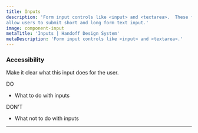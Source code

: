 ```yaml
---
title: Inputs
description: 'Form input controls like <input> and <textarea>.  These fields will
allow users to submit short and long form text input.'
image: component-input
metaTitle: 'Inputs | Handoff Design System'
metaDescription: 'Form input controls like <input> and <textarea>.'
---
```


### Accessibility

Make it clear what this input does for the user.

<div className="c-do-dont">
  <div className="c-do-dont__do">

<Icon name="check" className="" /> DO

- What to do with inputs

  </div>
  <div className="c-do-dont__dont">

<Icon name="x" className="" /> DON&apos;T

- What not to do with inputs

  </div>
</div>

---